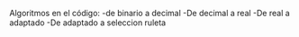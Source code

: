 Algoritmos en el código:
-de binario a decimal
-De decimal a real
-De real a adaptado
-De adaptado a seleccion ruleta
